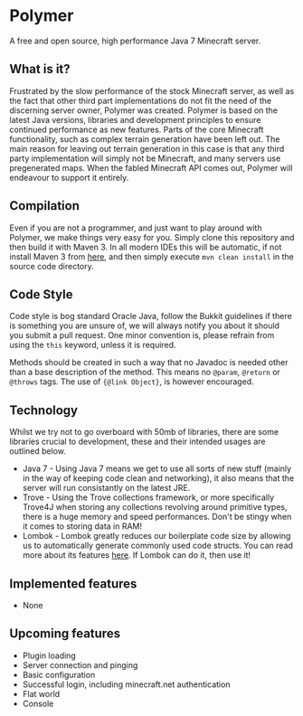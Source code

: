 Polymer
========
A free and open source, high performance Java 7 Minecraft server.

What is it?
-----------
Frustrated by the slow performance of the stock Minecraft server, as well as the fact that other third part implementations do not fit the need of the discerning server owner, Polymer was created. Polymer is based on the latest Java versions, libraries and development principles to ensure continued performance as new features. Parts of the core Minecraft functionality, such as complex terrain generation have been left out. The main reason for leaving out terrain generation in this case is that any third party implementation will simply not be Minecraft, and many servers use pregenerated maps. When the fabled Minecraft API comes out, Polymer will endeavour to support it entirely.

Compilation
-----------

Even if you are not a programmer, and just want to play around with Polymer, we make things very easy for you. Simply clone this repository and then build it with Maven 3. In all modern IDEs this will be automatic, if not install Maven 3 from [here](http://maven.apache.org/download.html), and then simply execute `mvn clean install` in the source code directory.

Code Style
----------
Code style is bog standard Oracle Java, follow the Bukkit guidelines if there is something you are unsure of, we will always notify you about it should you submit a pull request. One minor convention is, please refrain from using the `this` keyword, unless it is required.

Methods should be created in such a way that no Javadoc is needed other than a base description of the method. This means no `@param`, `@return` or `@throws` tags. The use of `{@link Object}`, is however encouraged.


Technology
----------
Whilst we try not to go overboard with 50mb of libraries, there are some libraries crucial to development, these and their intended usages are outlined below.

* Java 7 - Using Java 7 means we get to use all sorts of new stuff (mainly in the way of keeping code clean and networking), it also means that the server will run consistantly on the latest JRE.
* Trove - Using the Trove collections framework, or more specifically Trove4J when storing any collections revolving around primitive types, there is a huge memory and speed performances. Don't be stingy when it comes to storing data in RAM!
* Lombok - Lombok greatly reduces our boilerplate code size by allowing us to automatically generate commonly used code structs. You can read more about its features [here](http://projectlombok.org/features/index.html). If Lombok can do it, then use it!

Implemented features
--------------------
* None

Upcoming features
-----------------
* Plugin loading
* Server connection and pinging
* Basic configuration
* Successful login, including minecraft.net authentication
* Flat world
* Console